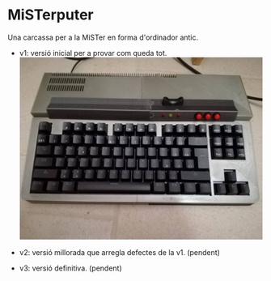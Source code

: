 # MiSTerputer
Una carcassa per a la MiSTer en forma d'ordinador antic.

* v1: versió inicial per a provar com queda tot.
![v1_200mm](fotos/v1/IMG_20200505_113303.jpg?raw=true "v1_200mm")

* v2: versió millorada que arregla defectes de la v1.
 (pendent)

* v3: versió definitiva.
 (pendent)
